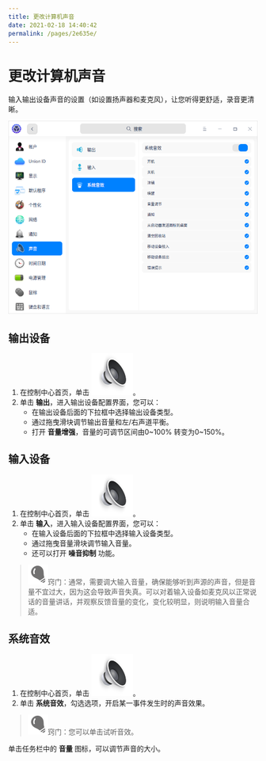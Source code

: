 ```yaml
---
title: 更改计算机声音
date: 2021-02-18 14:40:42
permalink: /pages/2e635e/
---
```

# 更改计算机声音

输入输出设备声音的设置（如设置扬声器和麦克风），让您听得更舒适，录音更清晰。

![0|sound](fig/sound.png)


## 输出设备

1. 在控制中心首页，单击 ![sound_normal](fig/sound_normal.svg)。
2. 单击 **输出**，进入输出设备配置界面，您可以：
   - 在输出设备后面的下拉框中选择输出设备类型。
   - 通过拖曳滑块调节输出音量和左/右声道平衡。
   - 打开 **音量增强**，音量的可调节区间由0~100% 转变为0~150%。

## 输入设备

1. 在控制中心首页，单击 ![sound_normal](fig/sound_normal.svg)。
2. 单击 **输入**，进入输入设备配置界面，您可以：
   - 在输入设备后面的下拉框中选择输入设备类型。
   - 通过拖曳音量滑块调节输入音量。
   - 还可以打开 **噪音抑制** 功能。

> ![tips](fig/tips.svg)窍门：通常，需要调大输入音量，确保能够听到声源的声音，但是音量不宜过大，因为这会导致声音失真。可以对着输入设备如麦克风以正常说话的音量讲话，并观察反馈音量的变化，变化较明显，则说明输入音量合适。


## 系统音效

1. 在控制中心首页，单击 ![sound_normal](fig/sound_normal.svg)。
2. 单击 **系统音效**，勾选选项，开启某一事件发生时的声音效果。

> ![tips](fig/tips.svg)窍门：您可以单击试听音效。



单击任务栏中的 **音量** 图标，可以调节声音的大小。



